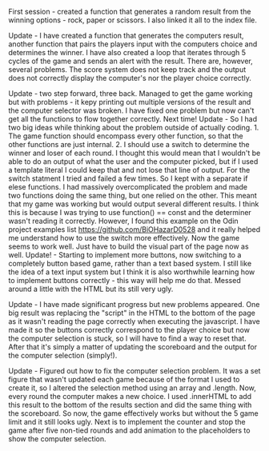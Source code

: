 First session - created a function that generates a random result from the winning options - rock, paper or scissors. I also linked it all to the index file.

Update - I have created a function that generates the computers result, another function that pairs the players input with the computers choice and determines the winner. I have also created a loop that iterates through 5 cycles of the game and sends an alert with the result. There are, however, several problems. The score system does not keep track and the output does not correctly display the computer's nor the player choice correctly. 

Update - two step forward, three back. Managed to get the game working but with problems - it kepy printing out multiple versions of the result and the computer selector was broken. I have fixed one problem but now can't get all the functions to flow together correctly. Next time!
Update - So I had two big ideas while thinking about the problem outside of actually coding. 1. The game function should encompass every other function, so that the other functions are just internal. 2. I should use a switch to determine the winner and loser of each round. I thought this would mean that I wouldn't be able to do an output of what the user and the computer picked, but if I used a template literal I could keep that and not lose that line of output. For the switch statment I tried and failed a few times. So I kept with a separate if elese functions. I had massively overcomplicated the problem and made two functions doing the same thing, but one relied on the other. This meant that my game was working but would output several different results. I think this is because I was trying to use function() == const and the determiner wasn't reading it correctly. However, I found this example on the Odin project examples list https://github.com/BiOHazarD0528 and it really helped me understand how to use the switch more effectively. Now the game seems to work well. Just have to build the visual part of the page now as well.
Update! - Starting to implement more buttons, now switching to a completely button based game, rather than a text based system. I still like the idea of a text input system but I think it is also worthwhile learning how to implement buttons correctly - this way will help me do that. Messed around a little with the HTML but its still very ugly. 

Update - I have made significant progress but new problems appeared. One big result was replacing the "script" in the HTML to the bottom of the page as it wasn't reading the page correctly when executing the javascript. I have made it so the buttons correctly correspond to the player choice but now the computer selection is stuck, so I will have to find a way to reset that. After that it's simply a matter of updating the scoreboard and the output for the computer selection (simply!).

Update - Figured out how to fix the computer selection problem. It was a set figure that wasn't updated each game because of the format I used to create it, so I altered the selection method using an array and  .length. Now, every round the computer makes a new choice. I used .innerHTML to add this result to the bottom of the results section and did the same thing with the scoreboard. So now, the game effectively works but without the 5 game limit and it still looks ugly. Next is to implement the counter and stop the game after five non-tied rounds and add animation to the placeholders to show the computer selection.